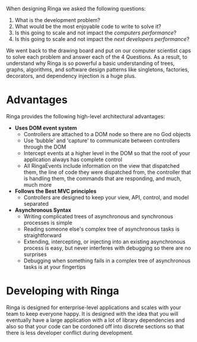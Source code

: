 When designing Ringa we asked the following questions:

1. What is the development problem?
2. What would be the most enjoyable code to write to solve it?
3. Is this going to scale and not impact the *computers performance*?
4. Is this going to scale and not impact the *next developers performance*?

We went back to the drawing board and put on our computer scientist caps to solve each problem and answer each of the 4 Questions. As a result, to understand why Ringa is so powerful a basic understanding of trees, graphs, algorithms, and software design patterns like singletons, factories, decorators, and dependency injection is a huge plus.

# Advantages

Ringa provides the following high-level architectural advantages:

* **Uses DOM event system**
  * Controllers are attached to a DOM node so there are no God objects
  * Use 'bubble' and 'capture' to communicate between controllers through the DOM
  * Intercept events at a higher level in the DOM so that the root of your application always has complete control
  * All RingaEvents include information on the view that dispatched them, the line of code they were dispatched from, the controller that is handling them, the commands that are responding, and much, much more
* **Follows the Best MVC principles**
  * Controllers are designed to keep your view, API, control, and model separated
* **Asynchronous Syntax**
  * Writing complicated trees of asynchronous and synchronous processes is simple
  * Reading someone else's complex tree of asynchronous tasks is straightforward
  * Extending, intercepting, or injecting into an existing asynchronous process is easy, but never interferes with debugging so there are no surprises
  * Debugging when something fails in a complex tree of asynchronous tasks is at your fingertips

# Developing with Ringa

Ringa is designed for enterprise-level applications and scales with your team to keep everyone happy. It is designed with the idea that you will eventually have a large application with a lot of library dependencies and also so that your code can be cordoned off into discrete sections so that there is less developer conflict during development.